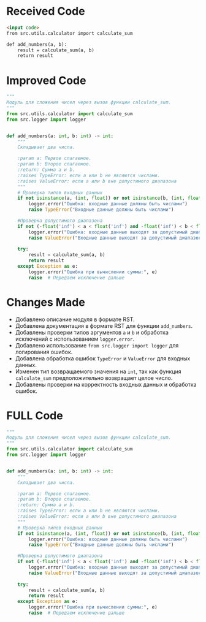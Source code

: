# Received Code

```html
<input code>
from src.utils.calculator import calculate_sum

def add_numbers(a, b):
    result = calculate_sum(a, b)
    return result
```

# Improved Code

```python
"""
Модуль для сложения чисел через вызов функции calculate_sum.
"""
from src.utils.calculator import calculate_sum
from src.logger import logger


def add_numbers(a: int, b: int) -> int:
    """
    Складывает два числа.

    :param a: Первое слагаемое.
    :param b: Второе слагаемое.
    :return: Сумма a и b.
    :raises TypeError: если a или b не являются числами.
    :raises ValueError: если a или b вне допустимого диапазона
    """
    # Проверка типов входных данных
    if not isinstance(a, (int, float)) or not isinstance(b, (int, float)):
        logger.error("Ошибка: входные данные должны быть числами")
        raise TypeError("Входные данные должны быть числами")

    #Проверка допустимого диапазона
    if not (-float('inf') < a < float('inf') and -float('inf') < b < float('inf')):
        logger.error("Ошибка: входные данные выходят за допустимый диапазон")
        raise ValueError("Входные данные выходят за допустимый диапазон")
   
    try:
        result = calculate_sum(a, b)
        return result
    except Exception as e:
        logger.error("Ошибка при вычислении суммы:", e)
        raise  # Передаем исключение дальше
```

# Changes Made

* Добавлено описание модуля в формате RST.
* Добавлена документация в формате RST для функции `add_numbers`.
* Добавлены проверки типов аргументов `a` и `b` и обработка исключений с использованием `logger.error`.
* Добавлено использование `from src.logger import logger` для логирования ошибок.
* Добавлена обработка ошибок `TypeError` и `ValueError` для входных данных.
* Изменен тип возвращаемого значения на `int`, так как функция `calculate_sum` предположительно возвращает целое число.
* Добавлены проверки на корректность входных данных и обработка ошибок.


# FULL Code

```python
"""
Модуль для сложения чисел через вызов функции calculate_sum.
"""
from src.utils.calculator import calculate_sum
from src.logger import logger


def add_numbers(a: int, b: int) -> int:
    """
    Складывает два числа.

    :param a: Первое слагаемое.
    :param b: Второе слагаемое.
    :return: Сумма a и b.
    :raises TypeError: если a или b не являются числами.
    :raises ValueError: если a или b вне допустимого диапазона
    """
    # Проверка типов входных данных
    if not isinstance(a, (int, float)) or not isinstance(b, (int, float)):
        logger.error("Ошибка: входные данные должны быть числами")
        raise TypeError("Входные данные должны быть числами")

    #Проверка допустимого диапазона
    if not (-float('inf') < a < float('inf') and -float('inf') < b < float('inf')):
        logger.error("Ошибка: входные данные выходят за допустимый диапазон")
        raise ValueError("Входные данные выходят за допустимый диапазон")
   
    try:
        result = calculate_sum(a, b)
        return result
    except Exception as e:
        logger.error("Ошибка при вычислении суммы:", e)
        raise  # Передаем исключение дальше
```